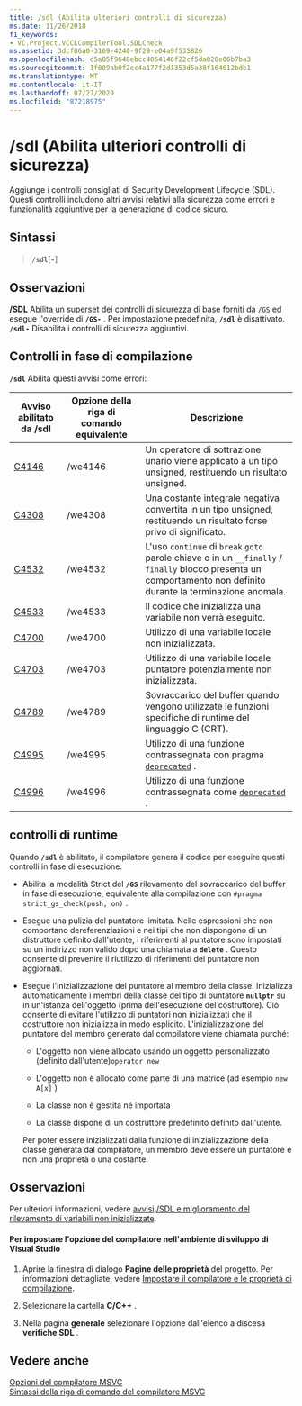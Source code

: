 ```yaml
---
title: /sdl (Abilita ulteriori controlli di sicurezza)
ms.date: 11/26/2018
f1_keywords:
- VC.Project.VCCLCompilerTool.SDLCheck
ms.assetid: 3dcf86a0-3169-4240-9f29-e04a9f535826
ms.openlocfilehash: d5a85f9648ebcc4064146f22cf5da020e06b7ba3
ms.sourcegitcommit: 1f009ab0f2cc4a177f2d1353d5a38f164612bdb1
ms.translationtype: MT
ms.contentlocale: it-IT
ms.lasthandoff: 07/27/2020
ms.locfileid: "87218975"
---
```

# <a name="sdl-enable-additional-security-checks"></a>/sdl (Abilita ulteriori controlli di sicurezza)

Aggiunge i controlli consigliati di Security Development Lifecycle (SDL). Questi controlli includono altri avvisi relativi alla sicurezza come errori e funzionalità aggiuntive per la generazione di codice sicuro.

## <a name="syntax"></a>Sintassi

> **`/sdl`**[**`-`**]

## <a name="remarks"></a>Osservazioni

**/SDL** Abilita un superset dei controlli di sicurezza di base forniti da [`/GS`](gs-buffer-security-check.md) ed esegue l'override di **`/GS-`** . Per impostazione predefinita, **`/sdl`** è disattivato. **`/sdl-`** Disabilita i controlli di sicurezza aggiuntivi.

## <a name="compile-time-checks"></a>Controlli in fase di compilazione

**`/sdl`** Abilita questi avvisi come errori:

|Avviso abilitato da /sdl|Opzione della riga di comando equivalente|Descrizione|
|------------------------------|-------------------------------------|-----------------|
|[C4146](../../error-messages/compiler-warnings/compiler-warning-level-2-c4146.md)|/we4146|Un operatore di sottrazione unario viene applicato a un tipo unsigned, restituendo un risultato unsigned.|
|[C4308](../../error-messages/compiler-warnings/compiler-warning-level-2-c4308.md)|/we4308|Una costante integrale negativa convertita in un tipo unsigned, restituendo un risultato forse privo di significato.|
|[C4532](../../error-messages/compiler-warnings/compiler-warning-level-1-c4532.md)|/we4532|L'uso `continue` di `break` `goto` parole chiave o in un `__finally` / `finally` blocco presenta un comportamento non definito durante la terminazione anomala.|
|[C4533](../../error-messages/compiler-warnings/compiler-warning-level-1-c4533.md)|/we4533|Il codice che inizializza una variabile non verrà eseguito.|
|[C4700](../../error-messages/compiler-warnings/compiler-warning-level-1-and-level-4-c4700.md)|/we4700|Utilizzo di una variabile locale non inizializzata.|
|[C4703](../../error-messages/compiler-warnings/compiler-warning-level-4-c4703.md)|/we4703|Utilizzo di una variabile locale puntatore potenzialmente non inizializzata.|
|[C4789](../../error-messages/compiler-warnings/compiler-warning-level-1-c4789.md)|/we4789|Sovraccarico del buffer quando vengono utilizzate le funzioni specifiche di runtime del linguaggio C (CRT).|
|[C4995](../../error-messages/compiler-warnings/compiler-warning-level-3-c4995.md)|/we4995|Utilizzo di una funzione contrassegnata con pragma [`deprecated`](../../preprocessor/deprecated-c-cpp.md) .|
|[C4996](../../error-messages/compiler-warnings/compiler-warning-level-3-c4996.md)|/we4996|Utilizzo di una funzione contrassegnata come [`deprecated`](../../cpp/deprecated-cpp.md) .|

## <a name="runtime-checks"></a>controlli di runtime

Quando **`/sdl`** è abilitato, il compilatore genera il codice per eseguire questi controlli in fase di esecuzione:

- Abilita la modalità Strict del **`/GS`** rilevamento del sovraccarico del buffer in fase di esecuzione, equivalente alla compilazione con `#pragma strict_gs_check(push, on)` .

- Esegue una pulizia del puntatore limitata. Nelle espressioni che non comportano dereferenziazioni e nei tipi che non dispongono di un distruttore definito dall'utente, i riferimenti al puntatore sono impostati su un indirizzo non valido dopo una chiamata a **`delete`** . Questo consente di prevenire il riutilizzo di riferimenti del puntatore non aggiornati.

- Esegue l'inizializzazione del puntatore al membro della classe. Inizializza automaticamente i membri della classe del tipo di puntatore **`nullptr`** su in un'istanza dell'oggetto (prima dell'esecuzione del costruttore). Ciò consente di evitare l'utilizzo di puntatori non inizializzati che il costruttore non inizializza in modo esplicito. L'inizializzazione del puntatore del membro generato dal compilatore viene chiamata purché:

  - L'oggetto non viene allocato usando un oggetto personalizzato (definito dall'utente)`operator new`

  - L'oggetto non è allocato come parte di una matrice (ad esempio `new A[x]` )

  - La classe non è gestita né importata

  - La classe dispone di un costruttore predefinito definito dall'utente.

  Per poter essere inizializzati dalla funzione di inizializzazione della classe generata dal compilatore, un membro deve essere un puntatore e non una proprietà o una costante.

## <a name="remarks"></a>Osservazioni

Per ulteriori informazioni, vedere [avvisi,/SDL e miglioramento del rilevamento di variabili non inizializzate](https://cloudblogs.microsoft.com/microsoftsecure/2012/06/06/warnings-sdl-and-improving-uninitialized-variable-detection/).

#### <a name="to-set-this-compiler-option-in-the-visual-studio-development-environment"></a>Per impostare l'opzione del compilatore nell'ambiente di sviluppo di Visual Studio

1. Aprire la finestra di dialogo **Pagine delle proprietà** del progetto. Per informazioni dettagliate, vedere [Impostare il compilatore e le proprietà di compilazione](../working-with-project-properties.md).

1. Selezionare la cartella **C/C++** .

1. Nella pagina **generale** selezionare l'opzione dall'elenco a discesa **verifiche SDL** .

## <a name="see-also"></a>Vedere anche

[Opzioni del compilatore MSVC](compiler-options.md)<br/>
[Sintassi della riga di comando del compilatore MSVC](compiler-command-line-syntax.md)
